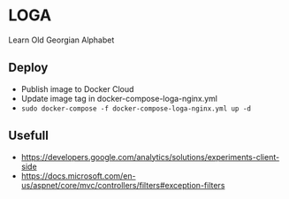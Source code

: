 # LOGA
Learn Old Georgian Alphabet

## Deploy
* Publish image to Docker Cloud
* Update image tag in docker-compose-loga-nginx.yml
* ```sudo docker-compose -f docker-compose-loga-nginx.yml up -d```

## Usefull
* https://developers.google.com/analytics/solutions/experiments-client-side
* https://docs.microsoft.com/en-us/aspnet/core/mvc/controllers/filters#exception-filters
